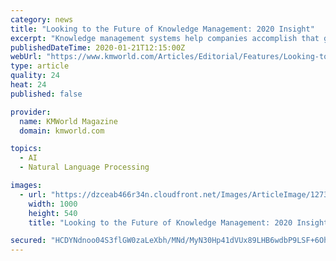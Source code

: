 ```yaml
---
category: news
title: "Looking to the Future of Knowledge Management: 2020 Insight"
excerpt: "Knowledge management systems help companies accomplish that goal. Throughout all KM solutions and services, a wave of modern technologies, such as AI, machine learning, natural language processing, and others, are serving to enhance traditional capabilities. “Many consumers have become well-acquainted with AI-powered assistants such as Alexa ..."
publishedDateTime: 2020-01-21T12:15:00Z
webUrl: "https://www.kmworld.com/Articles/Editorial/Features/Looking-to-the-Future-of-Knowledge-Management-2020-Insight-135756.aspx"
type: article
quality: 24
heat: 24
published: false

provider:
  name: KMWorld Magazine
  domain: kmworld.com

topics:
  - AI
  - Natural Language Processing

images:
  - url: "https://dzceab466r34n.cloudfront.net/Images/ArticleImage/127371-global-data-and-hand-ORG.jpg"
    width: 1000
    height: 540
    title: "Looking to the Future of Knowledge Management: 2020 Insight"

secured: "HCDYNdnoo04S3flGW0zaLeXbh/MNd/MyN30Hp41dVUx89LHB6wdbP9LSF+6OhQTtVPRXawHxQP24SdWHgpMCIGUzD2ScIs+W/gnlZ1XOVjAQWdgWYnbPkQxgFIkd1OpLRekO9EMNvtb+d713WSBtdX+qNt2cGsoW1rjuJ5e9+3pmnCoxEpC3B3+m9zk2yueTKGEwG1nmZCGWqagcrbmn0ClOB/sghsC6dbWyugICbYJ0hriwgaT+5er0qBEbouf/DIqeWvEnMYpybfCnWyKO61K+W2njoMF0Q4jMJfuEEQk=;fUi3YcND9FAegkfmXBLH1A=="
---
```



